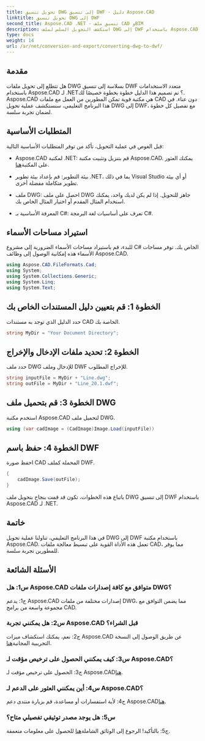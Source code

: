 ```yaml
---
title: تحويل تنسيق DWG إلى تنسيق DWF - دليل Aspose.CAD
linktitle: تحويل تنسيق DWG إلى DWF
second_title: Aspose.CAD .NET - تنسيق ملف CAD وBIM
description: استكشف التحويل السلس لملف DWG إلى DWF باستخدام Aspose.CAD لـ .NET. اتبع دليلنا خطوة بخطوة للحصول على تجربة خالية من المتاعب.
type: docs
weight: 14
url: /ar/net/conversion-and-export/converting-dwg-to-dwf/
---
```

## مقدمة

هل تتطلع إلى تحويل ملفات DWG بسلاسة إلى تنسيق DWF متعدد الاستخدامات باستخدام Aspose.CAD لـ .NET؟ تم تصميم هذا الدليل خطوة بخطوة خصيصًا لك. Aspose.CAD هي مكتبة قوية تمكن المطورين من العمل مع ملفات CAD دون عناء. في هذا البرنامج التعليمي، سنستكشف عملية تحويل DWG إلى DWF، مع تفصيل كل خطوة لضمان تجربة سلسة.

## المتطلبات الأساسية

قبل الغوص في عملية التحويل، تأكد من توفر المتطلبات الأساسية التالية:

-  Aspose.CAD لمكتبة .NET: قم بتنزيل وتثبيت مكتبة Aspose.CAD. يمكنك العثور على المكتبة[هنا](https://releases.aspose.com/cad/net/).

- بيئة التطوير: قم بإعداد بيئة تطوير .NET، بما في ذلك Visual Studio أو أي بيئة تطوير متكاملة مفضلة أخرى.

- ملف DWG: احصل على ملف DWG جاهز للتحويل. إذا لم يكن لديك واحد، يمكنك استخدام المثال المقدم أو اختيار المثال الخاص بك.

- المعرفة الأساسية بـ C#: تعرف على أساسيات لغة البرمجة C#.

## استيراد مساحات الأسماء

للبدء، قم باستيراد مساحات الأسماء الضرورية إلى مشروع C# الخاص بك. توفر مساحات الأسماء هذه إمكانية الوصول إلى وظائف Aspose.CAD.

```csharp
using Aspose.CAD.FileFormats.Cad;
using System;
using System.Collections.Generic;
using System.Linq;
using System.Text;
```

## الخطوة 1: قم بتعيين دليل المستندات الخاص بك

حدد الدليل الذي توجد به مستندات CAD الخاصة بك.

```csharp
string MyDir = "Your Document Directory";
```

## الخطوة 2: تحديد ملفات الإدخال والإخراج

حدد ملف DWG للإدخال وملف DWF للإخراج المطلوب.

```csharp
string inputFile = MyDir + "Line.dwg";
string outFile = MyDir + "Line_20.1.dwf";
```

## الخطوة 3: قم بتحميل ملف DWG

استخدم مكتبة Aspose.CAD لتحميل ملف DWG.

```csharp
using (var cadImage = (CadImage)Image.Load(inputFile))
```

## الخطوة 4: حفظ باسم DWF

احفظ صورة CAD المحملة كملف DWF.

```csharp
{
    cadImage.Save(outFile);
}
```

باتباع هذه الخطوات، تكون قد قمت بنجاح بتحويل ملف DWG إلى تنسيق DWF باستخدام Aspose.CAD لـ .NET.

## خاتمة

في هذا البرنامج التعليمي، تناولنا عملية تحويل DWG إلى DWF باستخدام مكتبة Aspose.CAD. تعمل هذه الأداة القوية على تبسيط معالجة ملفات CAD، مما يوفر للمطورين تجربة سلسة.

## الأسئلة الشائعة

### س1: هل Aspose.CAD متوافق مع كافة إصدارات ملفات DWG؟

ج1: يدعم Aspose.CAD إصدارات مختلفة من ملفات DWG، مما يضمن التوافق مع مجموعة واسعة من برامج CAD.

### س2: هل يمكنني تجربة Aspose.CAD قبل الشراء؟

 ج2: نعم، يمكنك استكشاف ميزات Aspose.CAD عن طريق الوصول إلى النسخة التجريبية المجانية[هنا](https://releases.aspose.com/).

### س3: كيف يمكنني الحصول على ترخيص مؤقت لـ Aspose.CAD؟

 ج3: الحصول على ترخيص مؤقت لـ Aspose.CAD[هنا](https://purchase.aspose.com/temporary-license/).

### س4: أين يمكنني العثور على الدعم لـ Aspose.CAD؟

ج4: لأية استفسارات أو مساعدة، قم بزيارة منتدى دعم Aspose.CAD[هنا](https://forum.aspose.com/c/cad/19).

### س5: هل يوجد مصدر توثيقي تفصيلي متاح؟

 ج5: بالتأكيد! الرجوع إلى الوثائق الشاملة[هنا](https://reference.aspose.com/cad/net/) للحصول على معلومات متعمقة.